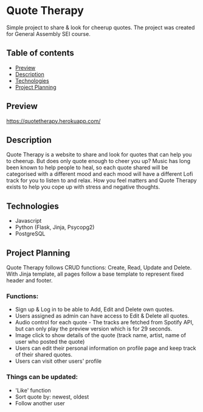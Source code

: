 # Quote Therapy
Simple project to share & look for cheerup quotes. The project was created for General Assembly SEI course.

## Table of contents
* [Preview](#preview)
* [Description](#description)
* [Technologies](#technologies)
* [Project Planning](#project-planning)

## Preview
https://quotetherapy.herokuapp.com/

## Description
Quote Therapy is a website to share and look for quotes that can help you to cheerup. But does only quote enough to cheer you up? Music has long been known to help people to heal, so each quote shared will be categorised with a different mood and each mood will have a different Lofi track for you to listen to and relax. How you feel matters and Quote Therapy exists to help you cope up with stress and negative thoughts.

## Technologies
* Javascript
* Python (Flask, Jinja, Psycopg2)
* PostgreSQL

## Project Planning
Quote Therapy follows CRUD functions: Create, Read, Update and Delete. With Jinja template, all pages follow a base template to represent fixed header and footer.

### Functions:
* Sign up & Log in to be able to Add, Edit and Delete own quotes.
* Users assigned as admin can have access to Edit & Delete all quotes.
* Audio control for each quote - The tracks are fetched from Spotify API, but can only play the preview version which is for 29 seconds.
* Image click to show details of the quote (track name, artist, name of user who posted the quote)
* Users can edit their personal information on profile page and keep track of their shared quotes.
* Users can visit other users' profile

### Things can be updated:
* 'Like' function
* Sort quote by: newest, oldest
* Follow another user



